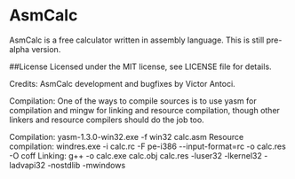 # AsmCalc
AsmCalc is a free calculator written in assembly language. This is still pre-alpha version.

##License
Licensed under the MIT license, see LICENSE file for details.

Credits:
AsmCalc development and bugfixes by Victor Antoci.

Compilation:
One of the ways to compile sources is to use yasm for compilation and mingw for linking and resource compilation, though other linkers and resource compilers should do the job too.

Compilation: yasm-1.3.0-win32.exe -f win32 calc.asm
Resource compilation: windres.exe -i calc.rc -F pe-i386 --input-format=rc -o calc.res -O coff 
Linking: g++ -o calc.exe calc.obj calc.res -luser32 -lkernel32 -ladvapi32 -nostdlib -mwindows
